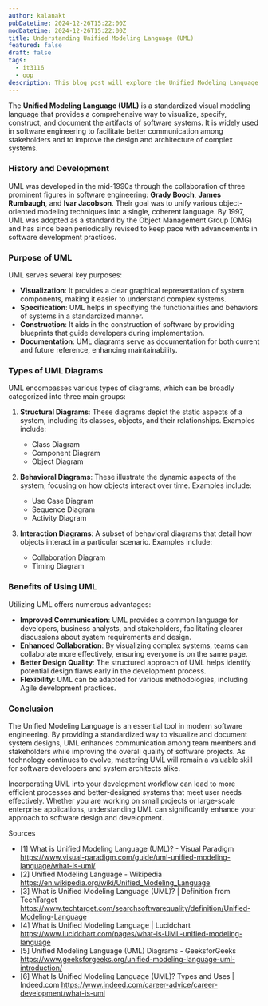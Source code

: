 ```yaml
---
author: kalanakt
pubDatetime: 2024-12-26T15:22:00Z
modDatetime: 2024-12-26T15:22:00Z
title: Understanding Unified Modeling Language (UML) 
featured: false
draft: false
tags:
  - it3116
  - oop
description: This blog post will explore the Unified Modeling Language (UML), a standardized visual representation of software systems, highlighting its key elements and diagrams.
---
```


The **Unified Modeling Language (UML)** is a standardized visual modeling language that provides a comprehensive way to visualize, specify, construct, and document the artifacts of software systems. It is widely used in software engineering to facilitate better communication among stakeholders and to improve the design and architecture of complex systems.

### History and Development

UML was developed in the mid-1990s through the collaboration of three prominent figures in software engineering: **Grady Booch**, **James Rumbaugh**, and **Ivar Jacobson**. Their goal was to unify various object-oriented modeling techniques into a single, coherent language. By 1997, UML was adopted as a standard by the Object Management Group (OMG) and has since been periodically revised to keep pace with advancements in software development practices.

### Purpose of UML

UML serves several key purposes:

- **Visualization**: It provides a clear graphical representation of system components, making it easier to understand complex systems.
- **Specification**: UML helps in specifying the functionalities and behaviors of systems in a standardized manner.
- **Construction**: It aids in the construction of software by providing blueprints that guide developers during implementation.
- **Documentation**: UML diagrams serve as documentation for both current and future reference, enhancing maintainability.

### Types of UML Diagrams

UML encompasses various types of diagrams, which can be broadly categorized into three main groups:

1. **Structural Diagrams**: These diagrams depict the static aspects of a system, including its classes, objects, and their relationships. Examples include:
   - Class Diagram
   - Component Diagram
   - Object Diagram

2. **Behavioral Diagrams**: These illustrate the dynamic aspects of the system, focusing on how objects interact over time. Examples include:
   - Use Case Diagram
   - Sequence Diagram
   - Activity Diagram

3. **Interaction Diagrams**: A subset of behavioral diagrams that detail how objects interact in a particular scenario. Examples include:
   - Collaboration Diagram
   - Timing Diagram

### Benefits of Using UML

Utilizing UML offers numerous advantages:

- **Improved Communication**: UML provides a common language for developers, business analysts, and stakeholders, facilitating clearer discussions about system requirements and design.
- **Enhanced Collaboration**: By visualizing complex systems, teams can collaborate more effectively, ensuring everyone is on the same page.
- **Better Design Quality**: The structured approach of UML helps identify potential design flaws early in the development process.
- **Flexibility**: UML can be adapted for various methodologies, including Agile development practices.

### Conclusion

The Unified Modeling Language is an essential tool in modern software engineering. By providing a standardized way to visualize and document system designs, UML enhances communication among team members and stakeholders while improving the overall quality of software projects. As technology continues to evolve, mastering UML will remain a valuable skill for software developers and system architects alike.

Incorporating UML into your development workflow can lead to more efficient processes and better-designed systems that meet user needs effectively. Whether you are working on small projects or large-scale enterprise applications, understanding UML can significantly enhance your approach to software design and development.

Sources

- [1] What is Unified Modeling Language (UML)? - Visual Paradigm <https://www.visual-paradigm.com/guide/uml-unified-modeling-language/what-is-uml/>
- [2] Unified Modeling Language - Wikipedia <https://en.wikipedia.org/wiki/Unified_Modeling_Language>
- [3] What is Unified Modeling Language (UML)? | Definition from TechTarget <https://www.techtarget.com/searchsoftwarequality/definition/Unified-Modeling-Language>
- [4] What is Unified Modeling Language | Lucidchart <https://www.lucidchart.com/pages/what-is-UML-unified-modeling-language>
- [5] Unified Modeling Language (UML) Diagrams - GeeksforGeeks <https://www.geeksforgeeks.org/unified-modeling-language-uml-introduction/>
- [6] What Is Unified Modeling Language (UML)? Types and Uses | Indeed.com <https://www.indeed.com/career-advice/career-development/what-is-uml>

